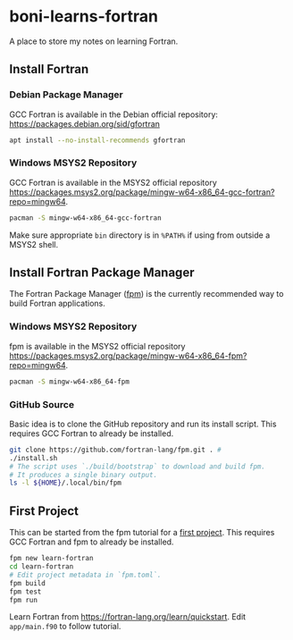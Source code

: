 # boni-learns-fortran

A place to store my notes on learning Fortran.

## Install Fortran

### Debian Package Manager

GCC Fortran is available in the Debian official repository:
<https://packages.debian.org/sid/gfortran>

```sh
apt install --no-install-recommends gfortran
```

### Windows MSYS2 Repository

GCC Fortran is available in the MSYS2 official repository
<https://packages.msys2.org/package/mingw-w64-x86_64-gcc-fortran?repo=mingw64>.

```sh
pacman -S mingw-w64-x86_64-gcc-fortran
```

Make sure appropriate `bin` directory is in `%PATH%`
if using from outside a MSYS2 shell.

## Install Fortran Package Manager

The Fortran Package Manager ([fpm](https://github.com/fortran-lang/fpm))
is the currently recommended way to build Fortran applications.

### Windows MSYS2 Repository

fpm is available in the MSYS2 official repository
<https://packages.msys2.org/package/mingw-w64-x86_64-fpm?repo=mingw64>.

```sh
pacman -S mingw-w64-x86_64-fpm
```

### GitHub Source

Basic idea is to clone the GitHub repository and run its install script.
This requires GCC Fortran to already be installed.

```sh
git clone https://github.com/fortran-lang/fpm.git . #
./install.sh
# The script uses `./build/bootstrap` to download and build fpm.
# It produces a single binary output.
ls -l ${HOME}/.local/bin/fpm
```

## First Project

This can be started from the fpm tutorial for a
[first project](https://fpm.fortran-lang.org/en/tutorial/hello-fpm.html).
This requires GCC Fortran and fpm to already be installed.

```sh
fpm new learn-fortran
cd learn-fortran
# Edit project metadata in `fpm.toml`.
fpm build
fpm test
fpm run
```

Learn Fortran from <https://fortran-lang.org/learn/quickstart>.
Edit `app/main.f90` to follow tutorial.
